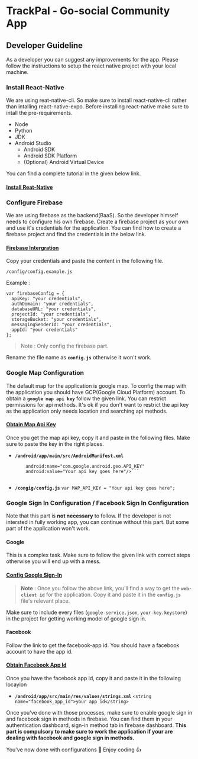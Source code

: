 # TrackPal - Go-social Community App

## Developer Guideline

As a developer you can suggest any improvements for the app. Please follow the instructions to setup the react native project with your local machine.

### Install React-Native

We are using reat-native-cli. So make sure to install react-native-cli rather than intalling react-native-expo. Before installing react-native make sure to intall the pre-requirements.
* Node
* Python
* JDK
* Android Studio
    * Android SDK
    * Android SDK Platform
    * (Optional) Android Virtual Device

You can find a complete tutorial in the given below link.
#### [Install Reat-Native](https://facebook.github.io/react-native/docs/0.59/getting-started)

### Configure Firebase

We are using firebase as the backend(BaaS). So the developer himself needs to configure his own firebase. Create a firebase project as your own and use it's credentials for the application. You can find how to create a firebase project and find the credentials in the below link.

#### [Firebase Intergration](http://console.firebase.google.com)

Copy your credentials and paste the content in the following file.

`/config/config.example.js`

Example : 
```
var firebaseConfig = {
  apiKey: "your credentials",
  authDomain: "your credentials",
  databaseURL: "your credentials",
  projectId: "your credentials",
  storageBucket: "your credentials",
  messagingSenderId: "your credentials",
  appId: "your credentials"
};
```
> Note : Only config the firebase part.

Rename the file name as **`config.js`** otherwise it won't work.

### Google Map Configuration

The default map for the application is google map. To config the map with the application you should have GCP(Google Cloud Platform) account. To obtain a **`google map api key`** follow the given link. You can restrict permissions for api methods. It's ok if you don't want to restrict the api key as the application only needs location and searching api methods.

#### [Obtain Map Api Key](https://cloud.google.com/maps-platform/)

Once you get the map api key, copy it and paste in the following files. Make sure to paste the key in the right places.

* **`/android/app/main/src/AndroidManifest.xml`**
    ```<meta-data
        android:name="com.google.android.geo.API_KEY"
        android:value="Your api key goes here"/>```
        
* **`/congig/config.js`**
    `var MAP_API_KEY = "Your api key goes here";`

### Google Sign In Configuration / Facebook Sign In Configuration

Note that this part is **not necessary** to follow. If the developer is not intersted in fully working app, you can continue without this part. But some part of the application won't work.

#### Google
This is a complex task. Make sure to follow the given link with correct steps otherwise you will end up with a mess.

#### [Config Google Sign-In](https://github.com/react-native-community/react-native-google-signin/blob/master/docs/android-guide.md)

> **Note** : Once you follow the above link, you'll find a way to get the **`web-client id`** for the application. Copy it and paste it in the **`config.js`** file's relevant place.

Make sure to include every files (`google-service.json`, `your-key.keystore`) in the project for getting working model of google sign in.

#### Facebook

Follow the link to get the facebook-app id. You should have a facebook account to have the app id.

#### [Obtain Facebook App Id](https://developers.facebook.com/)

Once you have the facebook app id, copy it and paste it in the following locayion

* **`/android/app/src/main/res/values/strings.xml`**
     `<string name="facebook_app_id">your app id</string>`

Once you've done with those processes, make sure to enable google sign in and facebook sign in methods in firebase. You can find them in your authentication dashboard, sign-in method tab in firebase dashboard. **This part is compulsory to make sure to work the application if your are dealing with facebook and google sign in methods.**

You've now done with configurations :100:
Enjoy coding :+1: 